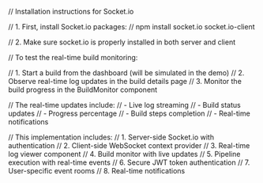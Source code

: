 // Installation instructions for Socket.io

// 1. First, install Socket.io packages:
// npm install socket.io socket.io-client

// 2. Make sure socket.io is properly installed in both server and client

// To test the real-time build monitoring:

// 1. Start a build from the dashboard (will be simulated in the demo)
// 2. Observe real-time log updates in the build details page
// 3. Monitor the build progress in the BuildMonitor component

// The real-time updates include:
// - Live log streaming
// - Build status updates
// - Progress percentage
// - Build steps completion
// - Real-time notifications

// This implementation includes:
// 1. Server-side Socket.io with authentication
// 2. Client-side WebSocket context provider
// 3. Real-time log viewer component
// 4. Build monitor with live updates
// 5. Pipeline execution with real-time events
// 6. Secure JWT token authentication
// 7. User-specific event rooms
// 8. Real-time notifications
